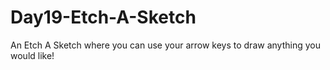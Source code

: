 # Day19-Etch-A-Sketch
An Etch A Sketch where you can use your arrow keys to draw anything you would like!
